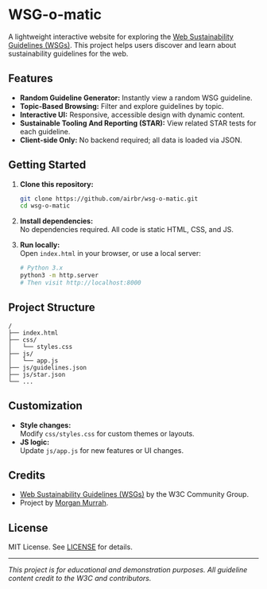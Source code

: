 # WSG-o-matic

A lightweight interactive website for exploring the [Web Sustainability Guidelines (WSGs)](https://w3c.github.io/sustainableweb-wsg/). This project helps users discover and learn about sustainability guidelines for the web.

## Features

- **Random Guideline Generator:** Instantly view a random WSG guideline.
- **Topic-Based Browsing:** Filter and explore guidelines by topic.
- **Interactive UI:** Responsive, accessible design with dynamic content.
- **Sustainable Tooling And Reporting (STAR):** View related STAR tests for each guideline.
- **Client-side Only:** No backend required; all data is loaded via JSON.

## Getting Started

1. **Clone this repository:**
   ```sh
   git clone https://github.com/airbr/wsg-o-matic.git
   cd wsg-o-matic
   ```

2. **Install dependencies:**  
   No dependencies required. All code is static HTML, CSS, and JS.

3. **Run locally:**  
   Open `index.html` in your browser, or use a local server:
   ```sh
   # Python 3.x
   python3 -m http.server
   # Then visit http://localhost:8000
   ```

## Project Structure

```
/
├── index.html
├── css/
│   └── styles.css
├── js/
│   └── app.js
├── js/guidelines.json
├── js/star.json
└── ...
```

## Customization

- **Style changes:**  
  Modify `css/styles.css` for custom themes or layouts.
- **JS logic:**  
  Update `js/app.js` for new features or UI changes.

## Credits

- [Web Sustainability Guidelines (WSGs)](https://w3c.github.io/sustainableweb-wsg/) by the W3C Community Group.
- Project by [Morgan Murrah](https://github.com/airbr).

## License

MIT License. See [LICENSE](LICENSE) for details.

---
*This project is for educational and demonstration purposes. All guideline content credit to the W3C and contributors.*